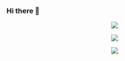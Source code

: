 ### Hi there 👋
<p align="center"><img src="https://github-readme-streak-stats.herokuapp.com?user=Deveroonie&theme=midnight-purple&ring=DD2727&fire=DD2727" /></p>
<p align="center"><img src="https://github-readme-stats.vercel.app/api?username=Deveroonie&hide=prs&theme=midnight-purple"></p>
<p align="center">
    <img src="https://skillicons.dev/icons?i=html,css,js,react,tailwind,bootstrap,nodejs,express,cloudflare,netlify,vercel,raspberrypi,discord,vscode,github" /> <br><br />
    <img src="https://komarev.com/ghpvc/?username=Deveroonie&style=for-the-badge" style="display: none;" width="1px" height="1px"> <!-- Silently track visits -->
</p>
